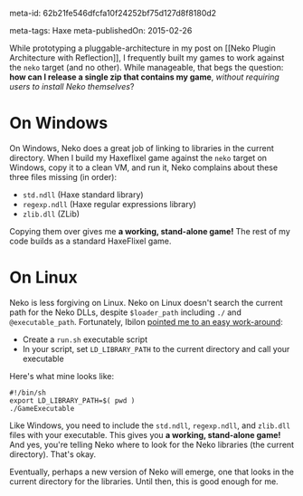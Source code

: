 meta-id: 62b21fe546dfcfa10f24252bf75d127d8f8180d2

meta-tags: Haxe
meta-publishedOn: 2015-02-26

While prototyping a pluggable-architecture in my post on [[Neko Plugin Architecture with Reflection]], I frequently built my games to work against the `neko` target (and no other). While manageable, that begs the question: **how can I release a single zip that contains my game**, *without requiring users to install Neko themselves*?

# On Windows

On Windows, Neko does a great job of linking to libraries in the current directory. When I build my Haxeflixel game against the `neko` target on Windows, copy it to a clean VM, and run it, Neko complains about these three files missing (in order):

- `std.ndll` (Haxe standard library)
- `regexp.ndll` (Haxe regular expressions library)
- `zlib.dll` (ZLib)

Copying them over gives me **a working, stand-alone game!** The rest of my code builds as a standard HaxeFlixel game.

# On Linux

Neko is less forgiving on Linux. Neko on Linux doesn't search the current path for the Neko DLLs, despite `$loader_path` including `./` and `@executable_path`. Fortunately, Ibilon [pointed me to an easy work-around](http://community.openfl.org/t/stand-alone-neko-executables-with-neko/770/5):

- Create a `run.sh` executable script
- In your script, set `LD_LIBRARY_PATH` to the current directory and call your executable

Here's what mine looks like:

```
#!/bin/sh
export LD_LIBRARY_PATH=$( pwd )
./GameExecutable
```

Like Windows, you need to include the `std.ndll`, `regexp.ndll`, and `zlib.dll` files with your executable. This gives you **a working, stand-alone game!** And yes, you're telling Neko where to look for the Neko libraries (the current directory). That's okay.

Eventually, perhaps a new version of Neko will emerge, one that looks in the current directory for the libraries. Until then, this is good enough for me.
